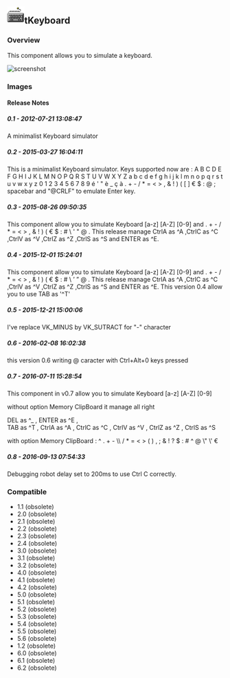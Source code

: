 ## <img src='./logo.jpg' width='40' height='40'>tKeyboard

### Overview
This component allows you to simulate a keyboard.


![screenshot](https://talendforge.org/exchange/tos/upload_tos/extension-584/screenshot.jpg)
### Images




#### Release Notes

##### 0.1 - 2012-07-21 13:08:47
A minimalist Keyboard simulator
##### 0.2 - 2015-03-27 16:04:11
This is a minimalist Keyboard simulator.
Keys supported now are : A B C D E F G H I J K L M N O P Q R S T U V W X Y Z a b c d e f g h i j k l m n o p q r s t u v w x y z  0 1 2 3 4 5 6 7 8 9 é ' " è _ ç à  . + - / * = < > , & ! ) ( [ ] € $ : @ ; spacebar and "@CRLF" to emulate Enter key.   
##### 0.3 - 2015-08-26 09:50:35
This component allow you to simulate Keyboard [a-z] [A-Z] [0-9] and  . + - / * = < > , & ! ) ( € $ : # \\ ' " @  . This release manage CtrlA as ^A ,CtrlC as ^C ,CtrlV as ^V ,CtrlZ as ^Z ,CtrlS as ^S and ENTER as ^E.
##### 0.4 - 2015-12-01 15:24:01
This component allow you to simulate Keyboard [a-z] [A-Z] [0-9] and . + - / * = < > , & ! ) ( € $ : # \\ ’ ” @ . This release manage CtrlA as ^A ,CtrlC as ^C ,CtrlV as ^V ,CtrlZ as ^Z ,CtrlS as ^S and ENTER as ^E. 
This version 0.4 allow you to use TAB as '^T'
##### 0.5 - 2015-12-21 15:00:06
I've replace VK_MINUS by VK_SUTRACT for "-" character 
##### 0.6 - 2016-02-08 16:02:38
this version 0.6 writing @ caracter with Ctrl+Alt+0  keys pressed
##### 0.7 - 2016-07-11 15:28:54
This component in v0.7 allow you to simulate Keyboard [a-z] [A-Z] [0-9] 

without option Memory ClipBoard it manage all right

DEL   as ^_ ,
ENTER as ^E ,  
TAB   as ^T ,
CtrlA as ^A ,
CtrlC as ^C ,
CtrlV as ^V ,
CtrlZ as ^Z ,
CtrlS as ^S 

with option Memory ClipBoard : ^ . + - \\\\ / * = < > ( ) , ; & ! ? $ : # ^ @ \\" \\' € 
##### 0.8 - 2016-09-13 07:54:33
Debugging robot delay set to 200ms to use Ctrl C correctly.
### Compatible
 -  1.1 (obsolete)
 -   2.0 (obsolete)
 -   2.1 (obsolete)
 -   2.2 (obsolete)
 -   2.3 (obsolete)
 -   2.4 (obsolete)
 -   3.0 (obsolete)
 -   3.1 (obsolete)
 -   3.2 (obsolete)
 -   4.0 (obsolete)
 -   4.1 (obsolete)
 -   4.2 (obsolete)
 -   5.0 (obsolete)
 -   5.1 (obsolete)
 -   5.2 (obsolete)
 -   5.3 (obsolete)
 -   5.4 (obsolete)
 -   5.5 (obsolete)
 -   5.6 (obsolete)
 -   1.2 (obsolete)
 -   6.0 (obsolete)
 -   6.1 (obsolete)
 -   6.2 (obsolete)